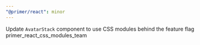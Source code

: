 ```yaml
---
"@primer/react": minor
---
```


Update `AvatarStack` component to use CSS modules behind the feature flag primer_react_css_modules_team
